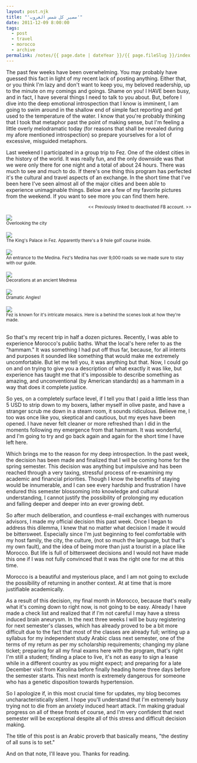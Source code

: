 ```yaml
---
layout: post.njk
title: "'مصير كل شمس الغروب'"
date: 2011-12-09 8:00:00
tags:
  - post
  - travel
  - morocco
  - archive
permalink: /notes/{{ page.date | dateYear }}/{{ page.fileSlug }}/index.html
---
```


The past few weeks have been overwhelming. You may probably have guessed this fact in light of my recent lack of posting anything. Either that, or you think I'm lazy and don't want to keep you, my beloved readership, up to the minute on my comings and goings. Shame on you! I HAVE been busy, and in fact, I have several things I need to talk to you about. But, before I dive into the deep emotional introspection that I know is imminent, I am going to swim around in the shallow end of simple fact reporting and get used to the temperature of the water. I know that you're probably thinking that I took that metaphor past the point of making sense, but I'm feeling a little overly melodramatic today (for reasons that shall be revealed during my afore mentioned introspection) so prepare yourselves for a lot of excessive, misguided metaphors.

Last weekend I participated in a group trip to Fez. One of the oldest cities in the history of the world. It was really fun, and the only downside was that we were only there for one night and a total of about 24 hours. There was much to see and much to do. If there's one thing this program has perfected it's the cultural and travel aspects of an exchange. In the short time that I've been here I've seen almost all of the major cities and been able to experience unimaginable things. Below are a few of my favorite pictures from the weekend. If you want to see more you can find them here. <div style="text-align: right"><small><< Previously linked to deactivated FB account. >></small></div>

<div><img src="/img/blog-archive/suns-1.jpg" class="blog-pic" /></div>
<div class="center-text"><small>Overlooking the city</small></div><br />

<div><img src="/img/blog-archive/suns-2.jpg" class="blog-pic" /></div>
<div class="center-text"><small>The King's Palace in Fez. Apparently there's
a 9 hole golf course inside.</small></div><br />

<div><img src="/img/blog-archive/suns-3.jpg" class="blog-pic" /></div>
<div class="center-text"><small>An entrance to the Medina. Fez's Medina has over
 9,000 roads so we made sure to stay with our guide.</small></div><br />

<div><img src="/img/blog-archive/suns-4.jpg" class="blog-pic" /></div>
<div class="center-text"><small>Decorations at an ancient Medresa</small></div><br />

<div><img src="/img/blog-archive/suns-5.jpg" class="blog-pic" /></div>
<div class="center-text"><small>Dramatic Angles!</small></div><br />

<div><img src="/img/blog-archive/suns-6.jpg" class="blog-pic" /></div>
<div class="center-text"><small>Fez is known for it's intricate mosaics. Here is a
behind the scenes look at how they're made.</small></div><br />

So that's my recent trip in half a dozen pictures. Recently, I was able to experience Morocco's public baths. What the local's here refer to as the "hammam." It was something I had put off thus far, because, for all intents and purposes it sounded like something that would make me extremely uncomfortable. But let me tell you, it was anything but that. Now, I could go on and on trying to give you a description of what exactly it was like, but experience has taught me that it's impossible to describe something as amazing, and unconventional (by American standards) as a hammam in a way that does it complete justice.

So yes, on a completely surface level, if I tell you that I paid a little less than 5 USD to strip down to my boxers, lather myself in olive paste, and have a stranger scrub me down in a steam room, it sounds ridiculous. Believe me, I too was once like you, skeptical and cautious, but my eyes have been opened. I have never felt cleaner or more refreshed than I did in the moments following my emergence from that hammam. It was wonderful, and I'm going to try and go back again and again for the short time I have left here.


Which brings me to the reason for my deep introspection. In the past week, the decision has been made and finalized that I will be coming home for the spring semester. This decision was anything but impulsive and has been reached through a very taxing, stressful process of re-examining my academic and financial priorities. Though I know the benefits of staying would be innumerable, and I can see every hardship and frustration I have endured this semester blossoming into knowledge and cultural understanding, I cannot justify the possibility of prolonging my education and falling deeper and deeper into an ever growing debt.

So after much deliberation, and countless e-mail exchanges with numerous advisors, I made my official decision this past week. Once I began to address this dilemma, I knew that no matter what decision I made it would be bittersweet. Especially since I'm just beginning to feel comfortable with my host family, the city, the culture, (not so much the language, but that's my own fault), and the idea of being more than just a tourist in a place like Morocco. But life is full of bittersweet decisions and I would not have made this one if I was not fully convinced that it was the right one for me at this time.

Morocco is a beautiful and mysterious place, and I am not going to exclude the possibility of returning in another context. At at time that is more justifiable academically.

As a result of this decision, my final month in Morocco, because that's really what it's coming down to right now, is not going to be easy. Already I have made a check list and realized that if I'm not careful I may have a stress induced brain aneurysm. In the next three weeks I will be busy registering for next semester's classes, which has already proved to be a bit more difficult due to the fact that most of the classes are already full; writing up a syllabus for my independent study Arabic class next semester, one of the terms of my return as per my scholarship requirements; changing my plane ticket; preparing for all my final exams here with the program, that's right I'm still a student; finding a place to live, it's not as easy to sign a lease while in a different country as you might expect; and preparing for a late December visit from Karolina before finally heading home three days before the semester starts. This next month is extremely dangerous for someone who has a genetic disposition towards hypertension.

So I apologize if, in this most crucial time for updates, my blog becomes uncharacteristically silent. I hope you'll understand that I'm extremely busy trying not to die from an anxiety induced heart attack. I'm making gradual progress on all of these fronts of course, and I'm very confident that next semester will be exceptional despite all of this stress and difficult decision making.

The title of this post is an Arabic proverb that basically means, "the destiny of all suns is to set."

And on that note, I'll leave you. Thanks for reading.
